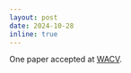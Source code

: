 ```yaml
---
layout: post
date: 2024-10-28
inline: true
---
```


One paper accepted at [WACV](https://wacv2025.thecvf.com).


